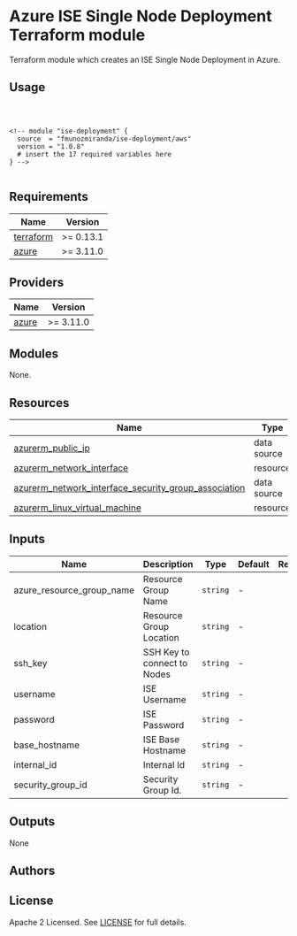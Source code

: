 # Azure ISE Single Node Deployment Terraform module

Terraform module which creates an ISE Single Node Deployment in Azure.

## Usage

```hcl



<!-- module "ise-deployment" {
  source  = "fmunozmiranda/ise-deployment/aws"
  version = "1.0.8"
  # insert the 17 required variables here
} -->


```

## Requirements

| Name | Version |
|------|---------|
| <a name="requirement_terraform"></a> [terraform](#requirement\_terraform) | >= 0.13.1 |
| <a name="requirement_azure"></a> [azure](#requirement\_azure) | >= 3.11.0 |

## Providers

| Name | Version |
|------|---------|
| <a name="requirement_azure"></a> [azure](#requirement\_azure) | >= 3.11.0 |

## Modules
None.

## Resources

| Name | Type |
|------|------|
| [azurerm_public_ip](https://registry.terraform.io/providers/hashicorp/aws/latest/docs/data-sources/subnet) | data source |
| [azurerm_network_interface](https://registry.terraform.io/providers/hashicorp/aws/latest/docs/data-sources/security_group) | resource |
| [azurerm_network_interface_security_group_association](https://registry.terraform.io/providers/hashicorp/aws/latest/docs/data-sources/security_group) | data source |
| [azurerm_linux_virtual_machine](https://registry.terraform.io/providers/hashicorp/aws/latest/docs/data-sources/security_group) | resource |

## Inputs

| Name | Description | Type | Default | Required |
|------|-------------|------|---------|:--------:|
|azure_resource_group_name| Resource Group Name | `string` | - | yes|
|location| Resource Group Location | `string` | - | yes |
|ssh_key| SSH Key to connect to Nodes | `string` | - | yes |
|username| ISE Username | `string` | - | yes |
|password| ISE Password | `string` | - | yes |
|base_hostname| ISE Base Hostname | `string` | - | yes |
|internal_id| Internal Id | `string` | - | yes |
|security_group_id| Security Group Id. | `string` | - | yes |

## Outputs

None


## Authors



## License

Apache 2 Licensed. See [LICENSE]() for full details.